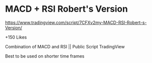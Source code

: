 # MACD + RSI Robert's Version

https://www.tradingview.com/script/7CFXv2my-MACD-RSI-Robert-s-Version/

+150 Likes

Combination of MACD and RSI || Public Script TradingView

Best to be used on shorter time frames
